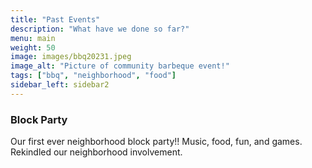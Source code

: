 ```yaml
---
title: "Past Events"
description: "What have we done so far?"
menu: main
weight: 50
image: images/bbq20231.jpeg
image_alt: "Picture of community barbeque event!"
tags: ["bbq", "neighborhood", "food"]
sidebar_left: sidebar2
---
```


### Block Party
Our first ever neighborhood block party!! Music, food, fun, and games. Rekindled our neighborhood involvement.
